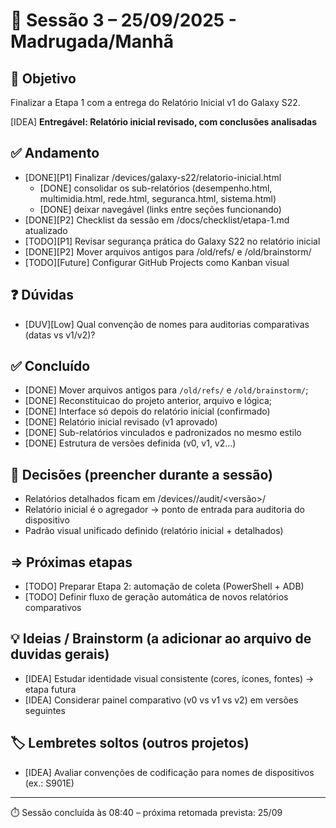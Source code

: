 # 📝 Sessão 3 – 25/09/2025 - Madrugada/Manhã

## 🎯 Objetivo
Finalizar a Etapa 1 com a entrega do Relatório Inicial v1 do Galaxy S22.

[IDEA] **Entregável: Relatório inicial revisado, com conclusões analisadas**

## ✅ Andamento
- [DONE][P1] Finalizar /devices/galaxy-s22/relatorio-inicial.html
  - [DONE] consolidar os sub-relatórios (desempenho.html, multimidia.html, rede.html, seguranca.html, sistema.html)
  - [DONE] deixar navegável (links entre seções funcionando)
- [DONE][P2] Checklist da sessão em /docs/checklist/etapa-1.md atualizado
- [TODO][P1] Revisar segurança prática do Galaxy S22 no relatório inicial
- [DONE][P2] Mover arquivos antigos para /old/refs/ e /old/brainstorm/
- [TODO][Future] Configurar GitHub Projects como Kanban visual


## ❓ Dúvidas
- [DUV][Low] Qual convenção de nomes para auditorias comparativas (datas vs v1/v2)?


## ✅ Concluído
- [DONE] Mover arquivos antigos para `/old/refs/` e `/old/brainstorm/`;
- [DONE] Reconstituicao do projeto anterior, arquivo e lógica;
- [DONE] Interface só depois do relatório inicial (confirmado)
- [DONE] Relatório inicial revisado (v1 aprovado)
- [DONE] Sub-relatórios vinculados e padronizados no mesmo estilo
- [DONE] Estrutura de versões definida (v0, v1, v2...)


## 📌 Decisões (preencher durante a sessão)
- Relatórios detalhados ficam em /devices/<dispositivo>/audit/<versão>/
- Relatório inicial é o agregador → ponto de entrada para auditoria do dispositivo
- Padrão visual unificado definido (relatório inicial + detalhados)

## => Próximas etapas
- [TODO] Preparar Etapa 2: automação de coleta (PowerShell + ADB)
- [TODO] Definir fluxo de geração automática de novos relatórios comparativos

## 💡 Ideias / Brainstorm (a adicionar ao arquivo de duvidas gerais)
- [IDEA] Estudar identidade visual consistente (cores, ícones, fontes) → etapa futura
- [IDEA] Considerar painel comparativo (v0 vs v1 vs v2) em versões seguintes

## 🏷️ Lembretes soltos (outros projetos)
- [IDEA] Avaliar convenções de codificação para nomes de dispositivos (ex.: S901E)

---
⏱️ Sessão concluída às 08:40 – próxima retomada prevista: 25/09

